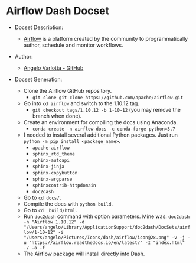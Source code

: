 Airflow Dash Docset
=======================

- Docset Description:
    - [Airflow](https://airflow.apache.org) is a platform created by the community to programmatically author, schedule and monitor workflows.

- Author:
    - [Angelo Varlotta - GitHub](https://github.com/capac)

- Docset Generation:
    - Clone the Airflow GitHub repository.
        - `git clone git clone https://github.com/apache/airflow.git`
    - Go into `cd airflow` and switch to the 1.10.12 tag.
        - `git checkout tags/1.10.12 -b 1-10-12` (you may remove the branch when done).
    - Create an environment for compiling the docs using Anaconda.
        - `conda create -n airflow-docs -c conda-forge python=3.7`
    - I needed to install several additional Python packages. Just run `python -m pip install <package_name>`.
        - `apache-airflow`
        - `sphinx_rtd_theme`
        - `sphinx-autoapi`
        - `sphinx-jinja`
        - `sphinx-copybutton`
        - `sphinx-argparse`
        - `sphinxcontrib-httpdomain`
        - `doc2dash`
    - Go to `cd docs/`.
    - Compile the docs with `python build`.
    - Go to `cd _build/html`.
    - Run `doc2dash` command with option parameters. Mine was: 
    `doc2dash -n "Airflow 1.10.12" -d "/Users/angelo/Library/ApplicationSupport/doc2dash/DocSets/airflow/1-10-12" -i "/Users/angelo/Pictures/Icons/dash/airflow/icon@2x.png" -v -j -u "https://airflow.readthedocs.io/en/latest/" -I "index.html" ./ -a -f`
    - The Airflow package will install directly into Dash.
